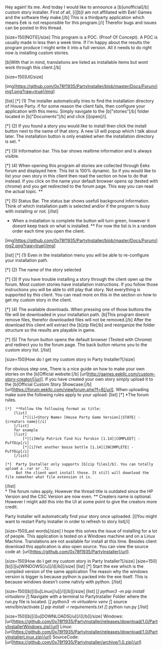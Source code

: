 Hey again! Its me. And today I would like to announce a [b]unofficial[/b] custom story installer.
First of all, [i][b]I am not affiliated with Eek! Games and the software they make.[/b] This is a 
thirdparty application which means Eek is not responsible for this program.[/i] Therefor bugs and
issues can be posted in this thread.

[size=150]NOTE[/size]
This program is a POC. (Proof Of Concept). A POC is usually made in less then a week time.
If I'm happy about the results the program produce I might write it into a full version.
All it needs to do right now is installing custom stories.

[b]With that in mind, translations are listed as installable items but wont work through this client.[/b]

[size=150]UI[/size]

[img]https://github.com/0x78f1935/PartyInstaller/blob/master/Docs/Forum/img1.png?raw=true[/img]

[list]
[*] (1) The installer automatically tries to find the installation directory of House Party. if for some
    reason the client fails, then configure your application with this menu. Simply navigate to
    the [b]"stories"[/b] folder located in [b]"Documents"[/b] and click [i]open[/i].

[*] (2) If you found a story you would like to install then click the install button next to the name
    of that story. A new UI will popup which I talk about later. The installation button is only
    enabled when the installation directory is set. *

[*] (3) Information bar. This bar shows realtime information and is always visible.

[*] (4) When opening this program all stories are collected through Eeks forum and displayed here. This list
    is 100% dynamic. So if you would like to list your own story in this client then read the section on how
    to do that instead. If you click on the name your default browser opens op (tested with chrome) and you
    get redirected to the forum page. This way you can read the actual topic. **

[*] (5) Status Bar. The status bar shows usefull background information. Think of which installation path is 
    selected and/or if the program is busy with installing or not.
[/list]
* When a installation is complete the button will turn green, however it doesnt keep track on what is installed.
** For now the list is in a random order each time you open the client.

[img]https://github.com/0x78f1935/PartyInstaller/blob/master/Docs/Forum/img2.png?raw=true[/img]

[list]
[*] (1) Even in the installation menu you will be able to re-configure your installation path.

[*] (2) The name of the story selected

[*] (3) If you have trouble installing a story through the client open up the forum. Most custom stories
    have installation instructions. If you follow those instructions you will be able to still play
    that story. Not everything is supported by this client. You can read more on this in the section
    on how to get my custom story in the client.

[*] (4) The available downloads. When pressing one of those buttons the file will be downloaded in your
    installation path. [b]This program doesnt remove files, therefor downloaded files will not be removed.[/b]
    After the download this client will extract the [b]zip file[/b] and reorganize the folder structure
    so the results are playable in game.

[*] (5) The forum button opens the default browser (Tested with Chrome) and redirect you to the forum page.
    The back button returns you to the custom story list.
[/list]


[size=150]How do I get my custom story in Party Installer?[/size]

For obvious step one, There is a nice guide on how to make your own stories on the [b]Official website:[/b] [url]http://games.eekllc.com/custom-story-creator/[/url].
If you have created your own story simply upload it to the [b]Official Custom Story Showcase:[/b] [url]https://forum.eekllc.com/viewforum.php?f=8[/url].
When uploading make sure the following rules apply to your upload:
[list]
    [*]  *The forum rules.

    [*]  **Follow the following format as title:
        [list]
            [*][i]<Story Name> [House Party Game Version]|STATE| - {creators name}[/i]
        [/list]
        for example
        [list]
            [*][i]Help Patrick find his forskin [1.14]|COMPLEET| - PuffDip[/i]
            [*][i]Yet another booze bottle [1.14]|INCOMPLETE| - PuffDip[/i]
        [/list]

    [*]  Party Installer only supports [b]zip files[/b]. You can totally upload a .rar or .7z.
         But the client wont install those. It still will download the file nomather what file extension it is.
[/list]    
    * The forum rules apply, However the thread title is outdated since the HP Version and the CSC Version are now even.
    ** Creaters name is optional. However I might add this into the UI at some point to give the creators more credit.

Party Installer will automatically find your story once uploaded. [i]You might want to restart Party Installer in order to refresh to story list[/i]

[size=150]Last words[/size]
I hope this solves the issue of installing for a lot of people. This application is tested on a Windows machine and on a Linux Machine.
Translations are not available for install at this time. Besides client download this application is also open source. You can view the
source code at: [url]https://github.com/0x78f1935/PartyInstaller[/url].

[size=150]How do I get my custom story in Party Installer?[/size]
[size=150][b][i][u]WINDOWS[/u][/i][/b][/size]
[list]
[*] Start the exe which is the compiled version of the same application
    The reason why the windows version is bigger is because python is packed
    into the exe itself. This is because windows doesn't come nativly with
    python.
[/list]

[size=150][b][i][u]Linux[/u][/i][/b][/size]
[list]
[*] python3 -m pip install virtualenv
[*] Navigate with a terminal to PartyInstaller Folder where the run.py file is located.
[*] python3 -m virtualenv venv
[*] source venv/bin/activate
[*] pip install -r requirements.txt
[*] python run.py
[/list]

[size=150][b][i][u]DOWNLOADS[/u][/i][/b][/size]
Windows: [url]https://github.com/0x78f1935/PartyInstaller/releases/download/1.0/PartyInstallerWindows.zip[/url]
Linux: [url]https://github.com/0x78f1935/PartyInstaller/releases/download/1.0/PartyInstallerLinux.zip[/url]
SourceCode: [url]https://github.com/0x78f1935/PartyInstaller/archive/1.0.zip[/url]